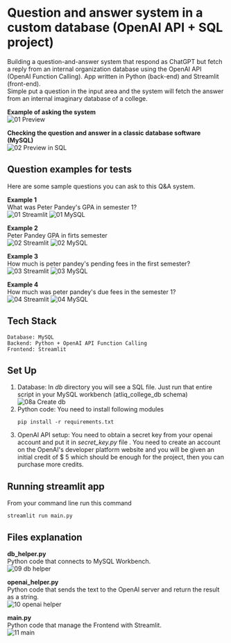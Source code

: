 # Question and answer system in a custom database (OpenAI API + SQL project)

Building a question-and-answer system that respond as ChatGPT but fetch a reply from an internal organization database using the OpenAI API (OpenAI Function Calling). App written in Python (back-end) and Streamlit (front-end).<br>
Simple put a question in the input area and the system will fetch the answer from an internal imaginary database of a college.

**Example of asking the system**<br>
![01 Preview](./Images_README.md/01_Preview.png)

**Checking the question and answer in a classic database software (MySQL)**<br>
![02 Preview in SQL](./Images_README.md/02_Preview_SQL.png)


## Question examples for tests
Here are some sample questions you can ask to this Q&A system.

**Example 1**<br>
What was Peter Pandey's GPA in semester 1?<br>
![01 Streamlit](./Images_README.md/03_01_Streamlit.png)
![01 MySQL](./Images_README.md/04_01_MySQL.png)

**Example 2**<br>
Peter Pandey GPA in firts semester<br>
![02 Streamlit](./Images_README.md/05_02_Streamlit.png)
![02 MySQL](./Images_README.md/04_01_MySQL.png)

**Example 3**<br>
How much is peter pandey's pending fees in the first semester?<br>
![03 Streamlit](./Images_README.md/06_03_Streamlit.png)
![03 MySQL](./Images_README.md/07_03_MySQL.png)

**Example 4**<br>
How much was peter pandey's due fees in the semester 1?<br>
![04 Streamlit](./Images_README.md/08_04_Streamlit.png)
![04 MySQL](./Images_README.md/07_03_MySQL.png)

## Tech Stack

```commandline
Database: MySQL
Backend: Python + OpenAI API Function Calling
Frontend: Streamlit
```

## Set Up

1. Database: In _db_ directory you will see a SQL file. Just run that entire script in your MySQL workbench (atliq_college_db schema)<br>
![08a Create db](./Images_README.md/08a_Create_db.png)
2. Python code: You need to install following modules
   ```commandline
   pip install -r requirements.txt
   ```
3. OpenAI API setup: You need to obtain a secret key from  your openai account and put it in _secret_key.py_ file . You need to create an account on the OpenAI's developer platform website and you will be given an initial credit of $ 5 which should be enough for the project, then you can purchase more credits.

## Running streamlit app

From your command line run this command
```commandline
streamlit run main.py
```

## Files explanation
**db_helper.py**<br>
Python code that connects to MySQL Workbench.<br>
![09 db helper](./Images_README.md/09_db_helper.png)

**openai_helper.py**<br>
Python code that sends the text to the OpenAI server and return the result as a string.<br>
![10 openai helper](./Images_README.md/10_openai_helper.png)

**main.py**<br>
Python code that manage the Frontend with Streamlit.<br>
![11 main](./Images_README.md/11_main.png)
